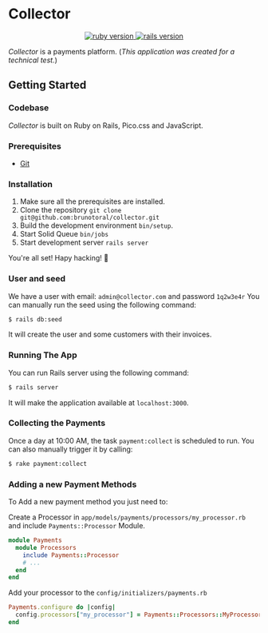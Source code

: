 # Collector

<p align="center">
  <a href="https://www.ruby-lang.org/en/">
    <img src="https://img.shields.io/badge/Ruby-v3.3.2-brightgreen.svg" alt="ruby version">
  </a>
  <a href="http://rubyonrails.org/">
    <img src="https://img.shields.io/badge/Rails-v7.2.1.2-brightgreen.svg" alt="rails version">
  </a>
</p>

*Collector* is a payments platform. (*This application was created for a technical test.*)


## Getting Started

### Codebase

*Collector* is built on Ruby on Rails, Pico.css and JavaScript.

### Prerequisites

- [Git](https://git-scm.com)

### Installation

1. Make sure all the prerequisites are installed.
1. Clone the repository `git clone git@github.com:brunotoral/collector.git`
1. Build the development environment `bin/setup`.
1. Start Solid Queue `bin/jobs`
1. Start development server `rails server`

You're all set! Hapy hacking! :tada:

### User and seed

We have a user with email: `admin@collector.com` and password `1q2w3e4r`
You can manually run the seed using the following command:
```bash
$ rails db:seed
```
It will create the user and some customers with their invoices.

### Running The App

You can run Rails server using the following command:

```sh
$ rails server
```

It will make the application available at `localhost:3000`.

### Collecting the Payments

Once a day at 10:00 AM, the task `payment:collect` is scheduled to run.
You can also manually trigger it by calling:
```sh
$ rake payment:collect
```

### Adding a new Payment Methods

To Add a new payment method you just need to:

Create a Processor in `app/models/payments/processors/my_processor.rb` and include `Payments::Processor` Module.
```ruby
module Payments
  module Processors
    include Payments::Processor
    # ...
  end
end
```

Add your processor to the `config/initializers/payments.rb`
```ruby
Payments.configure do |config|
  config.processors["my_processor"] = Payments::Processors::MyProcessor
end
```
